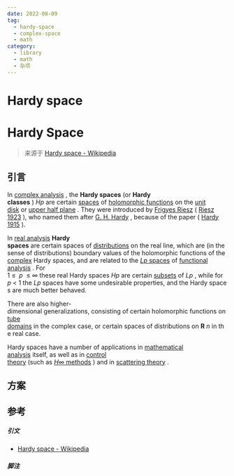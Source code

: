 ```yaml
---
date: 2022-08-09
tag:
  - hardy-space
  - complex-space
  - math
category:
  - library
  - math
  - 杂项
---
```


# Hardy space

# Hardy Space

> 来源于 [Hardy space - Wikipedia](https://en.wikipedia.org/wiki/Hardy_space)

## 引言

In [complex analysis](https://en.wikipedia.org/wiki/Complex_analysis "Complex analysis") , the **Hardy spaces** (or **Hardy classes** ) _Hp_ are certain [spaces](https://en.wikipedia.org/wiki/Space_(mathematics) "Space (mathematics)") of [holomorphic functions](https://en.wikipedia.org/wiki/Holomorphic_function "Holomorphic function") on the [unit disk](https://en.wikipedia.org/wiki/Unit_disk "Unit disk") or [upper half plane](https://en.wikipedia.org/wiki/Upper_half_plane "Upper half plane") . They were introduced by [Frigyes Riesz](https://en.wikipedia.org/wiki/Frigyes_Riesz "Frigyes Riesz") ( [Riesz 1923](https://en.wikipedia.org/wiki/Hardy_space#CITEREFRiesz1923) ), who named them after [G. H. Hardy](https://en.wikipedia.org/wiki/G._H._Hardy "G. H. Hardy") , because of the paper ( [Hardy 1915](https://en.wikipedia.org/wiki/Hardy_space#CITEREFHardy1915) ). 

In [real analysis](https://en.wikipedia.org/wiki/Real_analysis "Real analysis") **Hardy spaces** are certain spaces of [distributions](https://en.wikipedia.org/wiki/Distribution_(mathematics) "Distribution (mathematics)") on the real line, which are (in the sense of distributions) boundary values of the holomorphic functions of the [complex](https://en.wikipedia.org/wiki/Complex_number "Complex number") Hardy spaces, and are related to the [_Lp_ spaces](https://en.wikipedia.org/wiki/Lp_space "Lp space") of [functional analysis](https://en.wikipedia.org/wiki/Functional_analysis "Functional analysis") . For 1 ≤  _p_  ≤ ∞ these real Hardy spaces _Hp_ are certain [subsets](https://en.wikipedia.org/wiki/Subset "Subset") of _Lp_ , while for _p_ < 1 the _Lp_ spaces have some undesirable properties, and the Hardy spaces are much better behaved.

There are also higher-dimensional generalizations, consisting of certain holomorphic functions on [tube domains](https://en.wikipedia.org/wiki/Tube_domain "Tube domain") in the complex case, or certain spaces of distributions on **R** _n_ in the real case.

Hardy spaces have a number of applications in [mathematical analysis](https://en.wikipedia.org/wiki/Mathematical_analysis) itself, as well as in [control theory](https://en.wikipedia.org/wiki/Control_theory "Control theory") (such as [_H_∞ methods](https://en.wikipedia.org/wiki/H_infinity "H infinity") ) and in [scattering theory](https://en.wikipedia.org/wiki/Scattering_theory "Scattering theory") .



## 方案

## 参考

##### 引文

- [Hardy space - Wikipedia](https://en.wikipedia.org/wiki/Hardy_space)

##### 脚注
